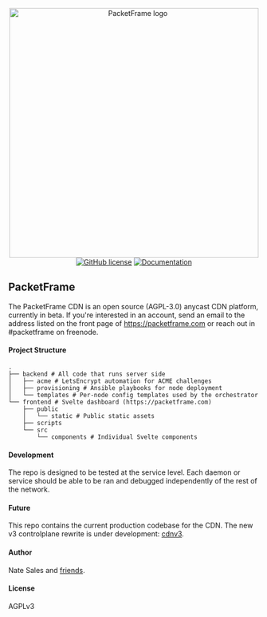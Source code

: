 <p align="center">
  <img width="500px" src="https://packetframe.com/static/img/logo.png" alt="PacketFrame logo"/>
  <br>
  <a href="https://github.com/packetframe/cdn/blob/main/LICENSE"><img alt="GitHub license" src="https://img.shields.io/github/license/packetframe/cdn?style=for-the-badge"></a>
  <a href="https://packetframe.com"><img alt="Documentation" src="https://img.shields.io/badge/docs-packetframe.com-blue?style=for-the-badge"></a>
</p>

## PacketFrame

The PacketFrame CDN is an open source (AGPL-3.0) anycast CDN platform, currently in beta. If you're interested in an account, send an email to the address listed on the front page of https://packetframe.com or reach out in #packetframe on freenode. 

#### Project Structure

```
.
├── backend # All code that runs server side
│   ├── acme # LetsEncrypt automation for ACME challenges
│   ├── provisioning # Ansible playbooks for node deployment
│   └── templates # Per-node config templates used by the orchestrator
└── frontend # Svelte dashboard (https://packetframe.com)
    ├── public
    │   └── static # Public static assets
    ├── scripts
    └── src
        └── components # Individual Svelte components
```

#### Development
The repo is designed to be tested at the service level. Each daemon or service should be able to be ran and debugged independently of the rest of the network.

#### Future
This repo contains the current production codebase for the CDN. The new v3 controlplane rewrite is under development: [cdnv3](https://github.com/natesales/cdnv3/).

#### Author
Nate Sales and [friends](https://github.com/packetframe/cdn/graphs/contributors).

#### License
AGPLv3

